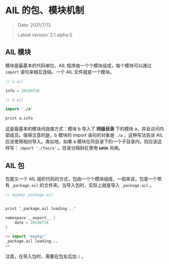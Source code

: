 # AIL 的包、模块机制

> Date: 2021/7/13
>
> Latest version: 2.1 alpha 0

## AIL 模块

模块是最基本的代码单位，AIL 程序由一个个模块组成，每个模块可以通过 `import` 语句来相互连结。一个 AIL 文件就是一个模块。

```swift
// a.ail

info = 20190726
```

```swift
// b.ail

import './a'

print a.info
```

这是最基本的模块间连接方式：模块 b 导入了 **同级目录** 下的模块 a，并且访问内部成员。值得注意的是，b 模块的 import 语句的对象是 `./a` ，这种写法告诉 AIL 应该使用相对导入。类似地，如果 a 模块在同目录下的一个子目录内，则应该这样写： `import './foo/a'` 。目录分隔斜杠使用 **unix** 风格。



## AIL 包

包是又一个 AIL 组织代码的方式，包由一个个模块组成，一般来说，包是一个带有 `_package.ail` 的文件夹。当导入包时，实际上就是导入 `_package.ail` 。 

```swift
// mypkg/_package.ail


print '_package.ail loading...'

namespace __export__ {
    date = 20190726
}
```

```python
>> import 'mypkg/'
_package.ail loading...
>>
```

注意，在导入包时，需要在包名后加 `/` 。


